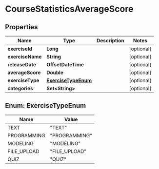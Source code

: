 

# CourseStatisticsAverageScore


## Properties

| Name | Type | Description | Notes |
|------------ | ------------- | ------------- | -------------|
|**exerciseId** | **Long** |  |  [optional] |
|**exerciseName** | **String** |  |  [optional] |
|**releaseDate** | **OffsetDateTime** |  |  [optional] |
|**averageScore** | **Double** |  |  [optional] |
|**exerciseType** | [**ExerciseTypeEnum**](#ExerciseTypeEnum) |  |  [optional] |
|**categories** | **Set&lt;String&gt;** |  |  [optional] |



## Enum: ExerciseTypeEnum

| Name | Value |
|---- | -----|
| TEXT | &quot;TEXT&quot; |
| PROGRAMMING | &quot;PROGRAMMING&quot; |
| MODELING | &quot;MODELING&quot; |
| FILE_UPLOAD | &quot;FILE_UPLOAD&quot; |
| QUIZ | &quot;QUIZ&quot; |



